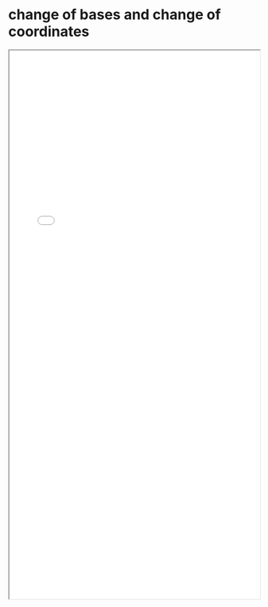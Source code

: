 # change of bases and change of coordinates


<!--more-->
<iframe src="./pdf/change_of_basis.pdf" height="1100px" width="100%"></iframe>

